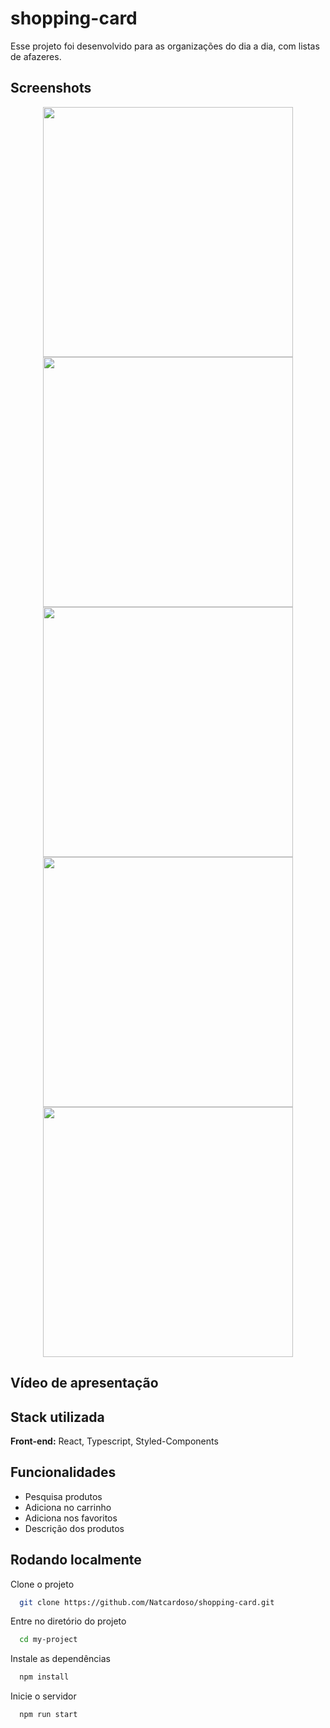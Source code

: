 # shopping-card



Esse projeto foi desenvolvido para as organizações do dia a dia, com listas de afazeres.

## Screenshots

<div align="center">
  <img width="400px" src="https://github.com/Natcardoso/shopping-card/assets/88684378/6137550f-e8ca-4f76-b803-be1d873cb4b2.png" />
  <img width="400px" src="https://github.com/Natcardoso/shopping-card/assets/88684378/3e2e143f-3727-4f77-a02f-3b4ad0662a5d.png" />
  <img width="400px" src="https://github.com/Natcardoso/shopping-card/assets/88684378/079bc76f-205e-4955-a3c9-37e2334603f0.png" />
  <img width="400px" src="https://github.com/Natcardoso/shopping-card/assets/88684378/c620b700-d1f5-4985-bb9a-633a48ee5f83.png" />
  <img width="400px" src="https://github.com/Natcardoso/shopping-card/assets/88684378/9ecd4efb-ca10-484a-b96f-cc96cdeb0133.png" />
</div>

## Vídeo de apresentação


## Stack utilizada

**Front-end:** React, Typescript, Styled-Components


## Funcionalidades

- Pesquisa produtos
- Adiciona no carrinho
- Adiciona nos favoritos
- Descrição dos produtos


## Rodando localmente

Clone o projeto

```bash
  git clone https://github.com/Natcardoso/shopping-card.git
```

Entre no diretório do projeto

```bash
  cd my-project
```

Instale as dependências

```bash
  npm install
```

Inicie o servidor

```bash
  npm run start
```


